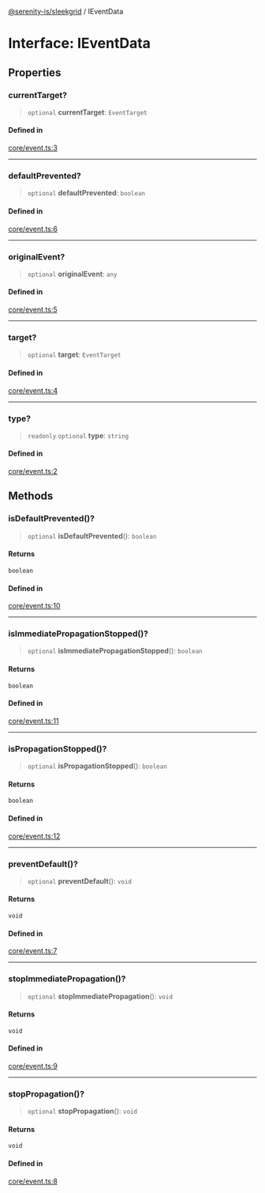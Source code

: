 [@serenity-is/sleekgrid](../README.md) / IEventData

# Interface: IEventData

## Properties

### currentTarget?

> `optional` **currentTarget**: `EventTarget`

#### Defined in

[core/event.ts:3](https://github.com/serenity-is/sleekgrid/blob/master/src/core/event.ts#L3)

***

### defaultPrevented?

> `optional` **defaultPrevented**: `boolean`

#### Defined in

[core/event.ts:6](https://github.com/serenity-is/sleekgrid/blob/master/src/core/event.ts#L6)

***

### originalEvent?

> `optional` **originalEvent**: `any`

#### Defined in

[core/event.ts:5](https://github.com/serenity-is/sleekgrid/blob/master/src/core/event.ts#L5)

***

### target?

> `optional` **target**: `EventTarget`

#### Defined in

[core/event.ts:4](https://github.com/serenity-is/sleekgrid/blob/master/src/core/event.ts#L4)

***

### type?

> `readonly` `optional` **type**: `string`

#### Defined in

[core/event.ts:2](https://github.com/serenity-is/sleekgrid/blob/master/src/core/event.ts#L2)

## Methods

### isDefaultPrevented()?

> `optional` **isDefaultPrevented**(): `boolean`

#### Returns

`boolean`

#### Defined in

[core/event.ts:10](https://github.com/serenity-is/sleekgrid/blob/master/src/core/event.ts#L10)

***

### isImmediatePropagationStopped()?

> `optional` **isImmediatePropagationStopped**(): `boolean`

#### Returns

`boolean`

#### Defined in

[core/event.ts:11](https://github.com/serenity-is/sleekgrid/blob/master/src/core/event.ts#L11)

***

### isPropagationStopped()?

> `optional` **isPropagationStopped**(): `boolean`

#### Returns

`boolean`

#### Defined in

[core/event.ts:12](https://github.com/serenity-is/sleekgrid/blob/master/src/core/event.ts#L12)

***

### preventDefault()?

> `optional` **preventDefault**(): `void`

#### Returns

`void`

#### Defined in

[core/event.ts:7](https://github.com/serenity-is/sleekgrid/blob/master/src/core/event.ts#L7)

***

### stopImmediatePropagation()?

> `optional` **stopImmediatePropagation**(): `void`

#### Returns

`void`

#### Defined in

[core/event.ts:9](https://github.com/serenity-is/sleekgrid/blob/master/src/core/event.ts#L9)

***

### stopPropagation()?

> `optional` **stopPropagation**(): `void`

#### Returns

`void`

#### Defined in

[core/event.ts:8](https://github.com/serenity-is/sleekgrid/blob/master/src/core/event.ts#L8)
